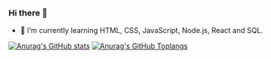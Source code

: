 ### Hi there 👋

- 🌱 I’m currently learning HTML, CSS, JavaScript, Node.js, React and SQL.

[![Anurag's GitHub stats](https://github-readme-stats.vercel.app/api?username=marinapsvreis&show_icons=true&theme=tokyonight)](https://github.com/marinapsvreis)
[![Anurag's GitHub Toplangs](https://github-readme-stats.vercel.app/api/top-langs/?username=marinapsvreis&layout=compact&langs_count=7&theme=tokyonight)](https://github.com/marinapsvreis)
